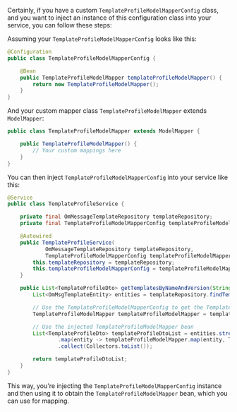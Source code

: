 Certainly, if you have a custom `TemplateProfileModelMapperConfig` class, and you want to inject an instance of this configuration class into your service, you can follow these steps:

Assuming your `TemplateProfileModelMapperConfig` looks like this:

```java
@Configuration
public class TemplateProfileModelMapperConfig {

    @Bean
    public TemplateProfileModelMapper templateProfileModelMapper() {
        return new TemplateProfileModelMapper();
    }
}
```

And your custom mapper class `TemplateProfileModelMapper` extends `ModelMapper`:

```java
public class TemplateProfileModelMapper extends ModelMapper {

    public TemplateProfileModelMapper() {
        // Your custom mappings here
    }
}
```

You can then inject `TemplateProfileModelMapperConfig` into your service like this:

```java
@Service
public class TemplateProfileService {

    private final OmMessageTemplateRepository templateRepository;
    private final TemplateProfileModelMapperConfig templateProfileModelMapperConfig;

    @Autowired
    public TemplateProfileService(
            OmMessageTemplateRepository templateRepository,
            TemplateProfileModelMapperConfig templateProfileModelMapperConfig) {
        this.templateRepository = templateRepository;
        this.templateProfileModelMapperConfig = templateProfileModelMapperConfig;
    }

    public List<TemplateProfileDto> getTemplatesByNameAndVersion(String templateName, BigDecimal templateVersion) {
        List<OmMsgTemplateEntity> entities = templateRepository.findTemplateProfile(templateName, templateVersion);

        // Use the TemplateProfileModelMapperConfig to get the TemplateProfileModelMapper bean
        TemplateProfileModelMapper templateProfileModelMapper = templateProfileModelMapperConfig.templateProfileModelMapper();

        // Use the injected TemplateProfileModelMapper bean
        List<TemplateProfileDto> templateProfileDtoList = entities.stream()
                .map(entity -> templateProfileModelMapper.map(entity, TemplateProfileDto.class))
                .collect(Collectors.toList());

        return templateProfileDtoList;
    }
}
```

This way, you're injecting the `TemplateProfileModelMapperConfig` instance and then using it to obtain the `TemplateProfileModelMapper` bean, which you can use for mapping.